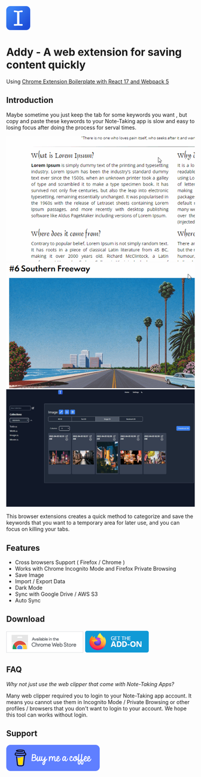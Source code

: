 <img src="../src/assets/img/icon-128.png" width="64"/>

# Addy - A web extension for saving content quickly

Using [Chrome Extension Boilerplate with React 17 and Webpack 5](https://github.com/lxieyang/chrome-extension-boilerplate-react)

## Introduction

Maybe sometime you just keep the tab for some keywords you want , but copy and paste these keywords to your Note-Taking app is slow and easy to losing focus after doing the process for serval times.

![Preview](../image/preview.gif)
![Preview 2](../image/preview-2.gif)
![Panel](../image/panel.jpg)

This browser extensions creates a quick method to categorize and save the keywords that you want to a temporary area for later use, and you can focus on killing your tabs.

## Features

- Cross browsers Support ( Firefox / Chrome )
- Works with Chrome Incognito Mode and Firefox Private Browsing
- Save Image
- Import / Export Data
- Dark Mode
- Sync with Google Drive / AWS S3
- Auto Sync

## Download

[<img src="../image/chrome.png">](https://chrome.google.com/webstore/detail/addy/aeopkajhbaodnaelhbblokdngiapbglk)
[<img src="../image/firefox.png">](https://addons.mozilla.org/firefox/addon/addy/)

## FAQ

_Why not just use the web clipper that come with Note-Taking Apps?_

Many web clipper required you to login to your Note-Taking app account. It means you cannot use them in Incognito Mode / Private Browsing or other profiles / browsers that you don't want to login to your account. We hope this tool can works without login.

## Support

[<img src="../image/bmac.png">](https://www.buymeacoffee.com/hkben)
